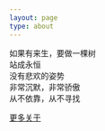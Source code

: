 ```yaml
---
layout: page
type: about
---
```


<p>
如果有来生，要做一棵树<br/>
站成永恒<br/>
没有悲欢的姿势<br/>
非常沉默，非常骄傲<br/>
从不依靠，从不寻找<br/>
</p>
<a href="https://zpzlz.github.io/">更多关于</a>